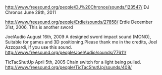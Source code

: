
http://www.freesound.org/people/DJ%20Chronos/sounds/123547/
DJ Chronos June 29th, 2011

http://www.freesound.org/people/Erdie/sounds/27858/
Erdie December 31st, 2006, This is another sword

JoelAudio
August 16th, 2009
A designed sword impact sound (MONO), Suitable for games and 3D positioning.Please thank me in the credits, Joel Azzopardi, if you use this sound.
http://www.freesound.org/people/JoelAudio/sounds/77611/

TicTacShutUp
April 5th, 2005
Chain switch for a light being pulled.
http://www.freesound.org/people/TicTacShutUp/sounds/408/

